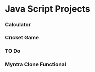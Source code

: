  # Java Script Projects 
  ### Calculator
  ### Cricket Game
  ### TO Do
  ### Myntra Clone Functional
